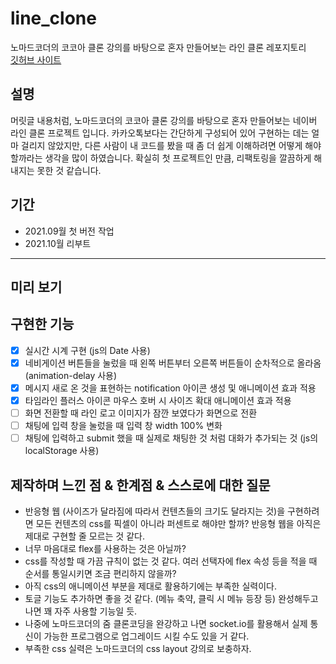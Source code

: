 # line_clone

노마드코더의 코코아 클론 강의를 바탕으로 혼자 만들어보는 라인 클론 레포지토리  
[깃허브 사이트](https://devholic22.github.io/line_clone/)

## 설명

머릿글 내용처럼, 노마드코더의 코코아 클론 강의를 바탕으로 혼자 만들어보는 네이버 라인 클론 프로젝트 입니다. 카카오톡보다는 간단하게 구성되어 있어 구현하는 데는 얼마 걸리지 않았지만, 다른 사람이 내 코드를 봤을 때 좀 더 쉽게 이해하려면 어떻게 해야 할까라는 생각을 많이 하였습니다. 확실히 첫 프로젝트인 만큼, 리팩토링을 깔끔하게 해 내지는 못한 것 같습니다.

## 기간

- 2021.09월 첫 버전 작업
- 2021.10월 리부트

---

## 미리 보기

## 구현한 기능

- [x] 실시간 시계 구현 (js의 Date 사용)
- [x] 네비게이션 버튼들을 눌렀을 때 왼쪽 버튼부터 오른쪽 버튼들이 순차적으로 올라옴 (animation-delay 사용)
- [x] 메시지 새로 온 것을 표현하는 notification 아이콘 생성 및 애니메이션 효과 적용
- [x] 타임라인 플러스 아이콘 마우스 호버 시 사이즈 확대 애니메이션 효과 적용
- [ ] 화면 전환할 때 라인 로고 이미지가 잠깐 보였다가 화면으로 전환
- [ ] 채팅에 입력 창을 눌렀을 때 입력 창 width 100% 변화
- [ ] 채팅에 입력하고 submit 했을 때 실제로 채팅한 것 처럼 대화가 추가되는 것 (js의 localStorage 사용)

## 제작하며 느낀 점 & 한계점 & 스스로에 대한 질문

- 반응형 웹 (사이즈가 달라짐에 따라서 컨텐츠들의 크기도 달라지는 것)을 구현하려면 모든 컨텐츠의 css를 픽셀이 아니라 퍼센트로 해야만 할까? 반응형 웹을 아직은 제대로 구현할 줄 모르는 것 같다.
- 너무 마음대로 flex를 사용하는 것은 아닐까?
- css를 작성할 때 가끔 규칙이 없는 것 같다. 여러 선택자에 flex 속성 등을 적을 때 순서를 통일시키면 조금 편리하지 않을까?
- 아직 css의 애니메이션 부분을 제대로 활용하기에는 부족한 실력이다.
- 토글 기능도 추가하면 좋을 것 같다. (메뉴 축약, 클릭 시 메뉴 등장 등) 완성해두고 나면 꽤 자주 사용할 기능일 듯.
- 나중에 노마드코더의 줌 클론코딩을 완강하고 나면 socket.io를 활용해서 실제 통신이 가능한 프로그램으로 업그레이드 시킬 수도 있을 거 같다.
- 부족한 css 실력은 노마드코더의 css layout 강의로 보충하자.

